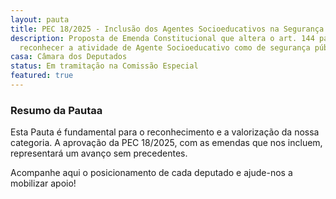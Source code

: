 ```yaml
---
layout: pauta
title: PEC 18/2025 - Inclusão dos Agentes Socioeducativos na Segurança Pública
description: Proposta de Emenda Constitucional que altera o art. 144 para
  reconhecer a atividade de Agente Socioeducativo como de segurança pública.
casa: Câmara dos Deputados
status: Em tramitação na Comissão Especial
featured: true
---
```


<h3>Resumo da Pautaa</h3>
<p>Esta Pauta é fundamental para o reconhecimento e a valorização da nossa categoria. A aprovação da PEC 18/2025, com as emendas que nos incluem, representará um avanço sem precedentes.</p>
<p>Acompanhe aqui o posicionamento de cada deputado e ajude-nos a mobilizar apoio!</p>

